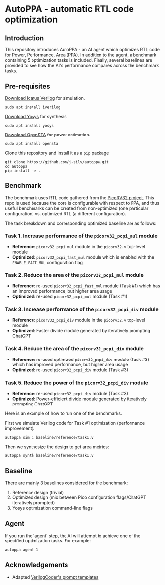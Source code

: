 # AutoPPA - automatic RTL code optimization

## Introduction

This repository introduces AutoPPA - an AI agent which optimizes RTL code for Power, Performance, Area (PPA). In addition to the agent, a benchmark containing 5 optimization tasks is included. Finally, several baselines are provided to see how the AI's performance compares across the benchmark tasks.

## Pre-requisites

[Download Icarus Verilog](https://steveicarus.github.io/iverilog/usage/installation.html) for simulation.

```
sudo apt install iverilog
```

[Download Yosys](https://github.com/YosysHQ/yosys/blob/main/README.md#installation) for synthesis.

```
sudo apt install yosys
```

[Download OpenSTA](https://github.com/parallaxsw/OpenSTA) for power estimation.

```
sudo apt install opensta
```

Clone this repository and install it as a `pip` package

```
git clone https://github.com/j-silv/autoppa.git
cd autoppa
pip install -e .
```

## Benchmark

The benchmark uses RTL code gathered from the [PicoRV32 project](https://github.com/YosysHQ/picorv32). This repo is used because the core is configurable with respect to PPA, and thus useful benchmarks can be created from non-optimized (one particular configuration) vs. optimized RTL (a different configuration).

The task breakdown and corresponding optimized baseline are as follows:

### Task 1. Increase performance of the `picorv32_pcpi_mul` module
- **Reference**: `picorv32_pcpi_mul` module in the `picorv32.v` top-level module
- **Optimized**: `picorv32_pcpi_fast_mul` module which is enabled with the `ENABLE_FAST_MUL` configuration flag

### Task 2. Reduce the area of the `picorv32_pcpi_mul` module
- **Reference**: re-used `picorv32_pcpi_fast_mul` module (Task #1) which has an improved performance, but higher area usage
- **Optimized**: re-used `picorv32_pcpi_mul` module (Task #1)

### Task 3. Increase performance of the `picorv32_pcpi_div` module
- **Reference**: `picorv32_pcpi_div` module in the `picorv32.v` top-level module
- **Optimized**: Faster divide module generated by iteratively prompting ChatGPT

### Task 4. Reduce the area of the `picorv32_pcpi_div` module
- **Reference**: re-used optimized `picorv32_pcpi_div` module (Task #3) which has improved performance, but higher area usage
- **Optimized**: re-used `picorv32_pcpi_div` module (Task #3)

### Task 5. Reduce the power of the `picorv32_pcpi_div` module
- **Reference**: re-used `picorv32_pcpi_div` module (Task #3)
- **Optimized**: Power-efficient divide module generated by iteratively prompting ChatGPT

Here is an example of how to run one of the benchmarks.

First we simulate Verilog code for Task #1 optimization (performance improvement).

```
autoppa sim 1 baseline/reference/task1.v
```

Then we synthesize the design to get area metrics:

```
autoppa synth baseline/reference/task1.v
```

## Baseline

There are mainly 3 baselines considered for the benchmark:

1. Reference design (trivial)
2. Optimized design (mix between Pico configuration flags/ChatGPT iteratively prompted)
3. Yosys optimization command-line flags

## Agent

If you run the 'agent' step, the AI will attempt to achieve one of the specified optimization tasks. For example:

```
autoppa agent 1
```

## Acknowledgements

- Adapted [VerilogCoder's prompt templates](https://github.com/NVlabs/VerilogCoder/blob/8b13108869f276c7b644dd88beabcb401a5cfa92/hardware_agent/examples/VerilogCoder/prompt_templates.py)